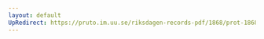 ```yaml
---
layout: default
UpRedirect: https://pruto.im.uu.se/riksdagen-records-pdf/1868/prot-1868--ak--123.pdf
---
```

